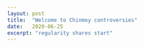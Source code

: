 ```yaml
---
layout: post
title:  "Welcome to Chinmoy controversies"
date:   2020-06-25
excerpt: "regularity shares start"
---
```

